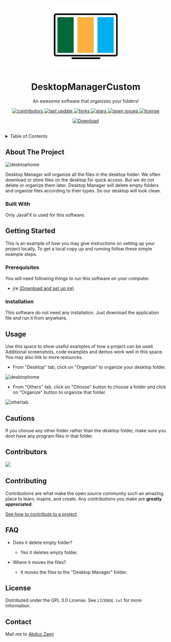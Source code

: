 <div align="center">

  <img src="assets/logo.png" alt="logo" width="200" height="auto" />
  <h1>DesktopManagerCustom</h1>
  
  <p>
    An awesome software that organizes your folders! 
  </p>
  
  
<!-- Badges -->
<p>
  <a href="https://github.com/AbduzZami/DesktopManagerCustom/graphs/contributors">
    <img src="https://img.shields.io/github/contributors/Louis3797/awesome-readme-template" alt="contributors" />
  </a>
  <a href="">
    <img src="https://img.shields.io/github/last-commit/AbduzZami/DesktopManagerCustom" alt="last update" />
  </a>
  <a href="https://github.com/AbduzZami/DesktopManagerCustom/network/members">
    <img src="https://img.shields.io/github/forks/AbduzZami/DesktopManagerCustom" alt="forks" />
  </a>
  <a href="https://github.com/AbduzZami/DesktopManagerCustom/stargazers">
    <img src="https://img.shields.io/github/stars/AbduzZami/DesktopManagerCustom" alt="stars" />
  </a>
  <a href="https://github.com/AbduzZami/DesktopManagerCustom/issues/">
    <img src="https://img.shields.io/github/issues/AbduzZami/DesktopManagerCustom" alt="open issues" />
  </a>
  <a href="https://github.com/AbduzZami/DesktopManagerCustom/LICENSE">
    <img src="https://img.shields.io/github/license/AbduzZami/DesktopManagerCustom" alt="license" />
  </a>
</p>

[![Download](https://encrypted-tbn0.gstatic.com/images?q=tbn:ANd9GcQeN0OyCYeygT1ew7mMVVQIX1T6WLPy3nv1MQj_tfLCrYU4Y5UsrDFa-G8XDIIQv_oQCWU&usqp=CAU)](https://github.com/AbduzZami/DesktopManagerCustom/releases/download/desktopmanager/Desktop.Manager.exe)
   
   

</div>

<br />



<!-- TABLE OF CONTENTS -->
<details>
  <summary>Table of Contents</summary>
  <ol>
    <li>
      <a href="#about-the-project">About The Project</a>
      <ul>
        <li><a href="#built-with">Built With</a></li>
      </ul>
    </li>
    <li>
      <a href="#getting-started">Getting Started</a>
      <ul>
        <li><a href="#prerequisites">Prerequisites</a></li>
        <li><a href="#installation">Installation</a></li>
      </ul>
    </li>
    <li><a href="#usage">Usage</a></li>
    <li><a href="#contributors">Contributions</a></li>
    <li><a href="#contributing">Contributing</a></li>
    <li><a href="#faq">FAQ</a></li>
    <li><a href="#license">License</a></li>
    <li><a href="#contact">Contact</a></li>
  </ol>
</details>



<!-- ABOUT THE PROJECT -->
## About The Project

![desktophome](https://user-images.githubusercontent.com/69592754/191519325-5182ae09-e8ac-4741-9f42-8abe8425d410.png)

Desktop Manager will organize all the files in the desktop folder. We often download or store files on the desktop for quick access. But we do not delete or organize them later. Desktop Manager will delete empty folders and organize files according to their types. So our desktop will look clean.


### Built With

Only JavaFX is used for this software.


<!-- GETTING STARTED -->
## Getting Started

This is an example of how you may give instructions on setting up your project locally.
To get a local copy up and running follow these simple example steps.

### Prerequisites

You will need following things to run this software on your computer.
* jre <a href="https://docs.oracle.com/goldengate/1212/gg-winux/GDRAD/java.htm#BGBFJHAB" target="_blank">(Download and set up jre)</a>

### Installation

This software do not need any installation. Just download the application file and run it from anywhere.


<!-- USAGE EXAMPLES -->
## Usage

Use this space to show useful examples of how a project can be used. Additional screenshots, code examples and demos work well in this space. You may also link to more resources.
* From "Desktop" tab, click on "Organize"  to organize your desktop folder.

![desktophome](https://user-images.githubusercontent.com/69592754/191538086-dafc203d-d353-4747-9998-e9f627a919a0.png)

* From "Others" tab, click on "Choose" button to choose a folder and click on "Organize" button to organize that folder.

![othertab](https://user-images.githubusercontent.com/69592754/191538941-ac8a1d4a-b9ea-452a-8c8c-0b3256e266f7.png)


## Cautions
If you choose any other folder rather than the desktop folder, make sure you dont have any program files in that folder.


<!-- Contributors -->
## Contributors

<a href="https://github.com/AbduzZami/DesktopManagerCustom/graphs/contributors">
  <img src="https://contrib.rocks/image?repo=AbduzZami/DesktopManagerCustom" />
</a>


<!-- CONTRIBUTING -->
## Contributing

Contributions are what make the open source community such an amazing place to learn, inspire, and create. Any contributions you make are **greatly appreciated**.

<a href="https://docs.github.com/en/get-started/quickstart/contributing-to-projects" target="_blank">See how to contribute to a project</a>



<!-- FAQ -->
## FAQ

- Does it delete empty folder?

  + Yes it deletes empty folder.

- Where it moves the files?

  + It moves the files to the "Desktop Manager" folder.


<!-- LICENSE -->
## License

Distributed under the GPL 3.0 License. See `LICENSE.txt` for more information.

<!-- CONTACT -->
## Contact

Mail me to [Abduz Zami](mailto:abduz.zami@gmail.com?subject=[GitHub]%20Source%20Han%20Sans)


<!-- MARKDOWN LINKS & IMAGES -->
<!-- https://www.markdownguide.org/basic-syntax/#reference-style-links -->
[contributors-shield]: https://img.shields.io/github/contributors/othneildrew/Best-README-Template.svg?style=for-the-badge
[contributors-url]: https://github.com/othneildrew/Best-README-Template/graphs/contributors
[forks-shield]: https://img.shields.io/github/forks/othneildrew/Best-README-Template.svg?style=for-the-badge
[forks-url]: https://github.com/othneildrew/Best-README-Template/network/members
[stars-shield]: https://img.shields.io/github/stars/othneildrew/Best-README-Template.svg?style=for-the-badge
[stars-url]: https://github.com/othneildrew/Best-README-Template/stargazers
[issues-shield]: https://img.shields.io/github/issues/othneildrew/Best-README-Template.svg?style=for-the-badge
[issues-url]: https://github.com/othneildrew/Best-README-Template/issues
[license-shield]: https://img.shields.io/github/license/othneildrew/Best-README-Template.svg?style=for-the-badge
[license-url]: https://github.com/othneildrew/Best-README-Template/blob/master/LICENSE.txt
[linkedin-shield]: https://img.shields.io/badge/-LinkedIn-black.svg?style=for-the-badge&logo=linkedin&colorB=555
[linkedin-url]: https://linkedin.com/in/othneildrew
[product-screenshot]: images/screenshot.png
[Next.js]: https://img.shields.io/badge/next.js-000000?style=for-the-badge&logo=nextdotjs&logoColor=white
[Next-url]: https://nextjs.org/
[React.js]: https://img.shields.io/badge/React-20232A?style=for-the-badge&logo=react&logoColor=61DAFB
[React-url]: https://reactjs.org/
[Vue.js]: https://img.shields.io/badge/Vue.js-35495E?style=for-the-badge&logo=vuedotjs&logoColor=4FC08D
[Vue-url]: https://vuejs.org/
[Angular.io]: https://img.shields.io/badge/Angular-DD0031?style=for-the-badge&logo=angular&logoColor=white
[Angular-url]: https://angular.io/
[Svelte.dev]: https://img.shields.io/badge/Svelte-4A4A55?style=for-the-badge&logo=svelte&logoColor=FF3E00
[Svelte-url]: https://svelte.dev/
[Laravel.com]: https://img.shields.io/badge/Laravel-FF2D20?style=for-the-badge&logo=laravel&logoColor=white
[Laravel-url]: https://laravel.com
[Bootstrap.com]: https://img.shields.io/badge/Bootstrap-563D7C?style=for-the-badge&logo=bootstrap&logoColor=white
[Bootstrap-url]: https://getbootstrap.com
[JQuery.com]: https://img.shields.io/badge/jQuery-0769AD?style=for-the-badge&logo=jquery&logoColor=white
[JQuery-url]: https://jquery.com 
[JavaFX-url]: https://github.com/jpro-one/markdown-javafx-renderer/blob/master/example/src/main/java/com/sandec/mdfx/ExampleMDFX.java
